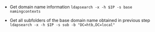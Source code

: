 - Get domain name information
`ldapsearch -x -h $IP -s base namingcontexts`

- Get all subfolders of the base domain name obtained in previous step
`ldapsearch -x -h $IP -s sub -b "DC=htb,DC=local"`